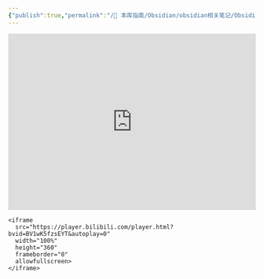 ```yaml
---
{"publish":true,"permalink":"/🧰 本库指南/Obsidian/obsidian相关笔记/Obsidian 嵌入 bilibili 的iframe视频的方法.md","created":"2025-04-20","modified":"2025-04-20","published":"2025-07-07T17:10:24.430+08:00","cssclasses":""}
---
```


<iframe
  src="https://player.bilibili.com/player.html?bvid=BV1wK5fzsEYT&autoplay=0"
  width="100%"
  height="360"
  frameborder="0"
  allowfullscreen>
</iframe>

```
<iframe 
  src="https://player.bilibili.com/player.html?bvid=BV1wK5fzsEYT&autoplay=0" 
  width="100%" 
  height="360" 
  frameborder="0" 
  allowfullscreen>
</iframe>
```
